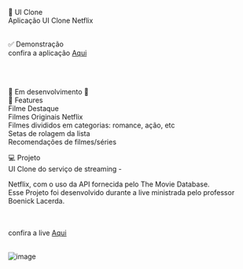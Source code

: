 


🚀 UI Clone</br>
Aplicação UI Clone Netflix</br></br>

  ✅ Demonstração </br>
confira a aplicação <a href="https://clone-netflix-indol.vercel.app/">Aqui </a>

</br></br>

🚧 Em desenvolvimento 🚧</br>
📎 Features</br>
 Filme Destaque</br>
 Filmes Originais Netflix</br>
 Filmes divididos em categorias: romance, ação, etc</br>
 Setas de rolagem da lista</br>
 Recomendações de filmes/séries</br>


💻 Projeto</br>
UI Clone do serviço de streaming - </br>

Netflix, com o uso da API fornecida pelo The Movie Database.</br>
Esse Projeto foi desenvolvido durante a live ministrada pelo professor Boenick Lacerda.</br>

<br><br>
confira a live  <a href="https://www.youtube.com/watch?v=tBweoUiMsDg&ab_channel=BoniekyLacerda">Aqui </a><br><br>


![image](https://user-images.githubusercontent.com/20055120/185996506-ec8b0fd7-fcce-461c-bd43-c543d86896b5.png)

